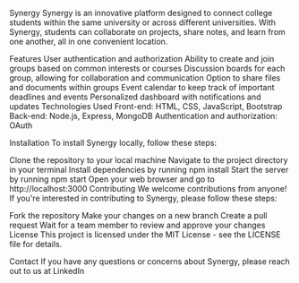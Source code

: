 Synergy
Synergy is an innovative platform designed to connect college students within the same university or across different universities. With Synergy, students can collaborate on projects, share notes, and learn from one another, all in one convenient location.

Features
User authentication and authorization
Ability to create and join groups based on common interests or courses
Discussion boards for each group, allowing for collaboration and communication
Option to share files and documents within groups
Event calendar to keep track of important deadlines and events
Personalized dashboard with notifications and updates
Technologies Used
Front-end: HTML, CSS, JavaScript, Bootstrap
Back-end: Node.js, Express, MongoDB
Authentication and authorization: OAuth



Installation
To install Synergy locally, follow these steps:

Clone the repository to your local machine
Navigate to the project directory in your terminal
Install dependencies by running npm install
Start the server by running npm start
Open your web browser and go to http://localhost:3000
Contributing
We welcome contributions from anyone! If you're interested in contributing to Synergy, please follow these steps:

Fork the repository
Make your changes on a new branch
Create a pull request
Wait for a team member to review and approve your changes
License
This project is licensed under the MIT License - see the LICENSE file for details.

Contact
If you have any questions or concerns about Synergy, please reach out to us at LinkedIn
